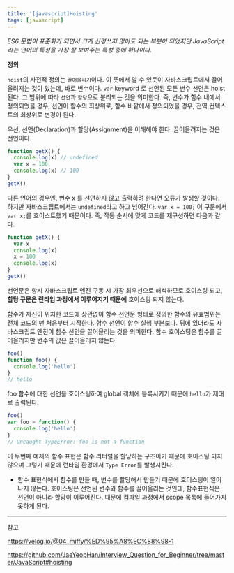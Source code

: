 ```yaml
---
title: '[javascript]Hoisting'
tags: [javascript]
---
```


_ES6 문법이 표준화가 되면서 크게 신경쓰지 않아도 되는 부분이 되었지만 JavaScript 라는 언어의 특성을 가장 잘 보여주는 특성 중에 하나이다._

**정의**

`hoist`의 사전적 정의는 `끌어올리기`이다. 이 뜻에서 알 수 있듯이 자바스크립트에서 끌어올려지는 것이 있는데, 바로 변수이다. `var` keyword 로 선언된 모든 변수 선언은 hoist된다. 그 범위에 따라 `선언`과 `할당`으로 분리되는 것을 의미한다. 즉, 변수가 함수 내에서 정의되었을 경우, 선언이 함수의 최상위로, 함수 바깥에서 정의되었을 경우, 전역 컨텍스트의 최상위로 변경이 된다.

우선, 선언(Declaration)과 할당(Assignment)을 이해해야 한다. 끌어올려지는 것은 선언이다.

```javascript
function getX() {
  console.log(x) // undefined
  var x = 100
  console.log(x) // 100
}
getX()
```

다른 언어의 경우엔, 변수 x 를 선언하지 않고 출력하려 한다면 오류가 발생할 것이다. 하지만 자바스크립트에서는 `undefined`라고 하고 넘어간다. `var x = 100;` 이 구문에서 `var x;`를 호이스트했기 때문이다. 즉, 작동 순서에 맞게 코드를 재구성하면 다음과 같다.

```javascript
function getX() {
  var x
  console.log(x)
  x = 100
  console.log(x)
}
getX()
```

선언문은 항시 자바스크립트 엔진 구동 시 가장 최우선으로 해석하므로 호이스팅 되고, **할당 구문은 런타임 과정에서 이루어지기 때문에** 호이스팅 되지 않는다.

함수가 자신이 위치한 코드에 상관없이 함수 선언문 형태로 정의한 함수의 유효범위는 전체 코드의 맨 처음부터 시작한다. 함수 선언이 함수 실행 부분보다. 뒤에 있더라도 자바스크립트 엔진이 함수 선언을 끌어올리는 것을 의미한다. 함수 호이스팅은 함수를 끌어올리지만 변수의 값은 끌어올리지 않는다.

```javascript
foo()
function foo() {
  console.log('hello')
}
// hello
```

foo 함수에 대한 선언을 호이스팅하여 global 객체에 등록시키기 때문에 `hello`가 제대로 출력된다.

```javascript
foo()
var foo = function() {
  console.log('hello')
}
// Uncaught TypeError: foo is not a function
```

이 두번째 예제의 함수 표현은 함수 리터럴을 할당하는 구조이기 때문에 호이스팅 되지 않으며 그렇기 때문에 런타임 환경에서 `Type Error`를 발생시킨다.

- 함수 표현식에서 함수를 만들 때, 변수를 할당해서 만들기 때문에 호이스팅이 일어나지 않는다. 호이스팅은 선언된 변수와 함수를 끌어올리는 것인데, 함수표현식은 선언이 아니라 할당이 이루어진다. 때문에 컴파일 과정에서 scope 목록에 들어가지 못하게 된다.

---

참고

https://velog.io/@04_miffy/%ED%95%A8%EC%88%98-1

https://github.com/JaeYeopHan/Interview_Question_for_Beginner/tree/master/JavaScript#hoisting
